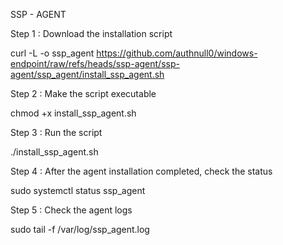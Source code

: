 SSP - AGENT 

Step 1 : Download the installation script 

curl -L -o ssp_agent https://github.com/authnull0/windows-endpoint/raw/refs/heads/ssp-agent/ssp-agent/ssp_agent/install_ssp_agent.sh 


Step 2 : Make the script executable 

chmod +x install_ssp_agent.sh

Step 3 : Run the script 

./install_ssp_agent.sh

Step 4 : After the agent installation completed, check the status 

sudo systemctl status ssp_agent

Step 5 : Check the agent logs

sudo tail -f /var/log/ssp_agent.log
